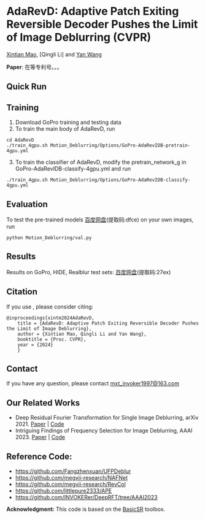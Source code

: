 

# AdaRevD: Adaptive Patch Exiting Reversible Decoder Pushes the Limit of Image Deblurring (CVPR)
[Xintian Mao](https://scholar.google.es/citations?user=eM5Ogs8AAAAJ&hl=en), [Qingli Li] and [Yan Wang](https://scholar.google.com/citations?user=5a1Cmk0AAAAJ&hl=en)



**Paper**: 在等专利号。。。


## Quick Run

## Training
1. Download GoPro training and testing data
2. To train the main body of AdaRevD, run
 ```
cd AdaRevD
./train_4gpu.sh Motion_Deblurring/Options/GoPro-AdaRevIDB-pretrain-4gpu.yml
```
3. To train the classifier of AdaRevD, modify the pretrain_network_g in GoPro-AdaRevIDB-classify-4gpu.yml and run
 ```
./train_4gpu.sh Motion_Deblurring/Options/GoPro-AdaRevIDB-classify-4gpu.yml
```

## Evaluation
To test the pre-trained models [百度网盘](https://pan.baidu.com/s/1AttePVDB1IcfLPMscg1-Bg)(提取码:dfce) on your own images, run 
```
python Motion_Deblurring/val.py 
```

## Results
Results on GoPro, HIDE, Realblur test sets:
[百度网盘](https://pan.baidu.com/s/1xoEgsisdnMnjbEHcCXOa2Q)(提取码:27ex)

## Citation
If you use , please consider citing:
```
@inproceedings{xintm2024AdaRevD, 
    title = {AdaRevD: Adaptive Patch Exiting Reversible Decoder Pushes the Limit of Image Deblurring},
    author = {Xintian Mao, Qingli Li and Yan Wang}, 
    booktitle = {Proc. CVPR}, 
    year = {2024}
    }
```
## Contact
If you have any question, please contact mxt_invoker1997@163.com

## Our Related Works
- Deep Residual Fourier Transformation for Single Image Deblurring, arXiv 2021. [Paper](https://arxiv.org/abs/2111.11745) | [Code](https://github.com/INVOKERer/DeepRFT)
- Intriguing Findings of Frequency Selection for Image Deblurring, AAAI 2023. [Paper](https://arxiv.org/abs/2111.11745) | [Code](https://github.com/DeepMed-Lab-ECNU/DeepRFT-AAAI2023)

## Reference Code:
- https://github.com/Fangzhenxuan/UFPDeblur
- https://github.com/megvii-research/NAFNet
- https://github.com/megvii-research/RevCol
- https://github.com/littlepure2333/APE
- https://github.com/INVOKERer/DeepRFT/tree/AAAI2023

**Acknowledgment:** This code is based on the [BasicSR](https://github.com/xinntao/BasicSR) toolbox. 

